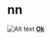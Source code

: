 # nn
![Alt text](https://nematik.github.io/nn/favicon.png?raw=true "Title")
[**Ok**](https://nematik.github.io/nn/index.html)
